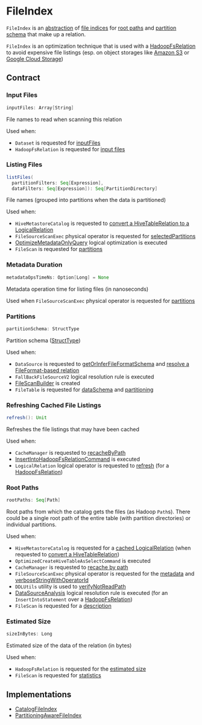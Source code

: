 # FileIndex

`FileIndex` is an [abstraction](#contract) of [file indices](#implementations) for [root paths](#rootPaths) and [partition schema](#partitionSchema) that make up a relation.

`FileIndex` is an optimization technique that is used with a [HadoopFsRelation](HadoopFsRelation.md) to avoid expensive file listings (esp. on object storages like [Amazon S3](https://aws.amazon.com/s3/) or [Google Cloud Storage](https://cloud.google.com/storage))

## Contract

### <span id="inputFiles"> Input Files

```scala
inputFiles: Array[String]
```

File names to read when scanning this relation

Used when:

* `Dataset` is requested for [inputFiles](Dataset.md#inputFiles)
* `HadoopFsRelation` is requested for [input files](HadoopFsRelation.md#inputFiles)

### <span id="listFiles"> Listing Files

```scala
listFiles(
  partitionFilters: Seq[Expression],
  dataFilters: Seq[Expression]): Seq[PartitionDirectory]
```

File names (grouped into partitions when the data is partitioned)

Used when:

* `HiveMetastoreCatalog` is requested to [convert a HiveTableRelation to a LogicalRelation](hive/HiveMetastoreCatalog.md#convert)
* `FileSourceScanExec` physical operator is requested for [selectedPartitions](physical-operators/FileSourceScanExec.md#selectedPartitions)
* [OptimizeMetadataOnlyQuery](logical-optimizations/OptimizeMetadataOnlyQuery.md) logical optimization is executed
* `FileScan` is requested for [partitions](FileScan.md#partitions)

### <span id="metadataOpsTimeNs"> Metadata Duration

```scala
metadataOpsTimeNs: Option[Long] = None
```

Metadata operation time for listing files (in nanoseconds)

Used when `FileSourceScanExec` physical operator is requested for [partitions](physical-operators/FileSourceScanExec.md#selectedPartitions)

### <span id="partitionSchema"> Partitions

```scala
partitionSchema: StructType
```

Partition schema ([StructType](StructType.md))

Used when:

* `DataSource` is requested to [getOrInferFileFormatSchema](DataSource.md#getOrInferFileFormatSchema) and [resolve a FileFormat-based relation](DataSource.md#resolveRelation)
* `FallBackFileSourceV2` logical resolution rule is executed
* [FileScanBuilder](FileScanBuilder.md) is created
* `FileTable` is requested for [dataSchema](connector/FileTable.md#dataSchema) and [partitioning](connector/FileTable.md#partitioning)

### <span id="refresh"> Refreshing Cached File Listings

```scala
refresh(): Unit
```

Refreshes the file listings that may have been cached

Used when:

* `CacheManager` is requested to [recacheByPath](CacheManager.md#recacheByPath)
* [InsertIntoHadoopFsRelationCommand](logical-operators/InsertIntoHadoopFsRelationCommand.md) is executed
* `LogicalRelation` logical operator is requested to [refresh](logical-operators/LogicalRelation.md#refresh) (for a [HadoopFsRelation](HadoopFsRelation.md))

### <span id="rootPaths"> Root Paths

```scala
rootPaths: Seq[Path]
```

Root paths from which the catalog gets the files (as Hadoop `Path`s). There could be a single root path of the entire table (with partition directories) or individual partitions.

Used when:

* `HiveMetastoreCatalog` is requested for a [cached LogicalRelation](hive/HiveMetastoreCatalog.md#getCached) (when requested to [convert a HiveTableRelation](hive/HiveMetastoreCatalog.md#convertToLogicalRelation))
* `OptimizedCreateHiveTableAsSelectCommand` is executed
* `CacheManager` is requested to [recache by path](CacheManager.md#recacheByPath)
* `FileSourceScanExec` physical operator is requested for the [metadata](physical-operators/FileSourceScanExec.md#metadata) and [verboseStringWithOperatorId](physical-operators/FileSourceScanExec.md#verboseStringWithOperatorId)
* `DDLUtils` utility is used to [verifyNotReadPath](spark-sql-DDLUtils.md#verifyNotReadPath)
* [DataSourceAnalysis](logical-analysis-rules/DataSourceAnalysis.md) logical resolution rule is executed (for an `InsertIntoStatement` over a [HadoopFsRelation](HadoopFsRelation.md))
* `FileScan` is requested for a [description](FileScan.md#description)

### <span id="sizeInBytes"> Estimated Size

```scala
sizeInBytes: Long
```

Estimated size of the data of the relation (in bytes)

Used when:

* `HadoopFsRelation` is requested for the [estimated size](HadoopFsRelation.md#sizeInBytes)
* `FileScan` is requested for [statistics](FileScan.md#estimateStatistics)

## Implementations

* [CatalogFileIndex](CatalogFileIndex.md)
* [PartitioningAwareFileIndex](PartitioningAwareFileIndex.md)
